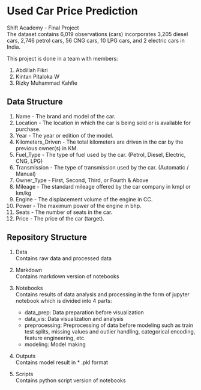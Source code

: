 # Used Car Price Prediction
Shift Academy - Final Project <br>
The dataset contains 6,019 observations (cars) incorporates 3,205 diesel cars, 2,746 petrol cars, 56 CNG cars, 10 LPG cars, and 2 electric cars in India.

This project is done in a team with members:
1. Abdillah Fikri
2. Kintan Pitaloka W
3. Rizky Muhammad Kahfie

## Data Structure
1. Name - The brand and model of the car.
2. Location - The location in which the car is being sold or is available for purchase.
3. Year - The year or edition of the model.
4. Kilometers_Driven - The total kilometers are driven in the car by the previous owner(s) in KM.
5. Fuel_Type - The type of fuel used by the car. (Petrol, Diesel, Electric, CNG, LPG)
6. Transmission - The type of transmission used by the car. (Automatic / Manual)
7. Owner_Type - First, Second, Third, or Fourth & Above
8. Mileage - The standard mileage offered by the car company in kmpl or km/kg
9. Engine - The displacement volume of the engine in CC.
10. Power - The maximum power of the engine in bhp.
11. Seats - The number of seats in the car.
12. Price - The price of the car (target).

## Repository Structure
1. Data <br>
    Contains raw data and processed data
   
2. Markdown <br>
    Contains markdown version of notebooks
   
3. Notebooks <br>
    Contains results of data analysis and processing in the form of jupyter notebook which is divided into 4 parts:
   
    * data_prep: Data preparation before visualization
    * data_vis: Data visualization and analysis
    * preprocessing: Preprocessing of data before modeling such as train test splits, missing values and outlier handling, categorical encoding, feature engineering, etc.
    * modeling: Model making
   
4. Outputs <br>
    Contains model result in * .pkl format
   
5. Scripts <br>
    Contains python script version of notebooks
